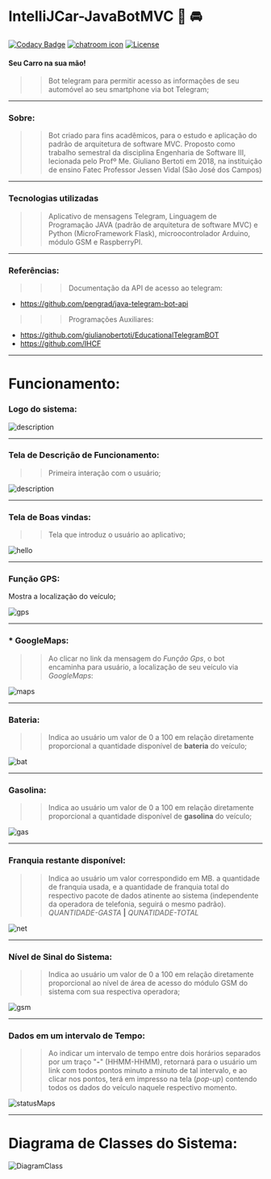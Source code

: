 # IntelliJCar-JavaBotMVC :car: :oncoming_automobile:

[![Codacy Badge](https://api.codacy.com/project/badge/Grade/2c1a809f61624d3fa2f99c3b77545986)](https://www.codacy.com/app/augustoliks/IntelliJCar-JavaBotMVC?utm_source=github.com&amp;utm_medium=referral&amp;utm_content=augustoliks/IntelliJCar-JavaBotMVC&amp;utm_campaign=Badge_Grade)
[![chatroom icon](https://patrolavia.github.io/telegram-badge/chat.png)](https://telegram.me/jcar_bot)
[![License](https://img.shields.io/badge/License-BSD%202--Clause-orange.svg)](https://opensource.org/licenses/BSD-2-Clause)

#### Seu Carro na sua mão!

>> Bot telegram para permitir acesso as informações de seu automóvel ao seu smartphone via bot Telegram;

---

### Sobre:

>> Bot criado para fins acadêmicos, para o estudo e aplicação do padrão de arquitetura de software MVC. Proposto como trabalho semestral da disciplina Engenharia de Software III, lecionada pelo Profº Me. Giuliano Bertoti em 2018, na instituição de ensino Fatec Professor Jessen Vidal (São José dos Campos)

---

### Tecnologias utilizadas
>> Aplicativo de mensagens Telegram, Linguagem de Programação JAVA (padrão de arquitetura de software MVC) e Python (MicroFramework Flask), microocontrolador Arduino, módulo GSM e RaspberryPI.

---

### Referências:

>>> Documentação da API de acesso ao telegram:

- https://github.com/pengrad/java-telegram-bot-api

>>> Programações Auxiliares:

- https://github.com/giulianobertoti/EducationalTelegramBOT
- https://github.com/IHCF

---

# Funcionamento:

### **Logo do sistema:**

![description](ImgsFuncionamento/logo.jpg=250x250)

---

### **Tela de Descrição de Funcionamento:**

>> Primeira interação com o usuário;

![description](ImgsFuncionamento/00description.jpg=250x250)

---

### **Tela de Boas vindas:**

>> Tela que introduz o usuário ao aplicativo;

![hello](ImgsFuncionamento/01hello.jpg=250x250)

---

### **Função GPS:**

Mostra a localização do veículo;

![gps](ImgsFuncionamento/02gps.jpg=250x250)

---

### * **GoogleMaps:**

>> Ao clicar no link da mensagem do *Função Gps*, o bot encaminha para usuário, a localização de seu veículo via *GoogleMaps*:

![maps](ImgsFuncionamento/03googleMapsLink.jpg=250x250)

---

### **Bateria:**

>> Indica ao usuário um valor de 0 a 100 em relação diretamente proporcional a quantidade disponível de **bateria** do veículo;

![bat](ImgsFuncionamento/04batery.jpg=250x250)

---

### **Gasolina:**

>> Indica ao usuário um valor de 0 a 100 em relação diretamente proporcional a quantidade disponível de **gasolina** do veículo;

![gas](ImgsFuncionamento/05gasoline.jpg=250x250)

---

### **Franquia restante disponível:**

>> Indica ao usuário um valor correspondido em MB. a quantidade de franquia usada, e a quantidade de franquia total do respectivo pacote de dados atinente ao sistema (independente da operadora de telefonia, seguirá o mesmo padrão). *QUANTIDADE-GASTA* **|** *QUNATIDADE-TOTAL*

![net](ImgsFuncionamento/06netFrachise.jpg=250x250)

---

### **Nível de Sinal do Sistema:**
>> Indica ao usuário um valor de 0 a 100 em relação diretamente proporcional ao nível de área de acesso do módulo GSM do sistema com sua respectiva operadora;

![gsm](ImgsFuncionamento/07jcarBattery.jpg=250x250)

---

### **Dados em um intervalo de Tempo:**

>> Ao indicar um intervalo de tempo entre dois horários separados por um traço "**-**" (HHMM-HHMM), retornará para o usuário um link com todos pontos minuto a minuto de tal intervalo, e ao clicar nos pontos, terá em impresso na tela (*pop-up*) contendo todos os dados do veículo naquele respectivo momento.

![statusMaps](ImgsFuncionamento/statusMaps.jpg=250x250)


---

# Diagrama de Classes do Sistema:

![DiagramClass](ImgsFuncionamento/diagramClassJcar.png=250x250)
